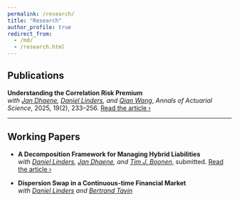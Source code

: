 ```yaml
---
permalink: /research/
title: "Research"
author_profile: true
redirect_from: 
  - /md/
  - /research.html
---
```


## Publications

**Understanding the Correlation Risk Premium**  
*with [Jan Dhaene](https://jandhaene.org), [Daniel Linders](https://daniellinders.com), and [Qian Wang](https://eco.btbu.edu.cn/szdw/azcpx/fjs/0c049e11a32e4b27b7914f30c3e09cae.htm)*, *Annals of Actuarial Science*, 2025, 19(2), 233–256. [Read the article ›](https://www.cambridge.org/core/journals/annals-of-actuarial-science/article/understanding-the-correlation-risk-premium/1B70B7518A4DF63AABEC7B9BA3269A1E)

---

## Working Papers

- **A Decomposition Framework for Managing Hybrid Liabilities**  
  *with [Daniel Linders](https://daniellinders.com), [Jan Dhaene](https://jandhaene.org), and [Tim J. Boonen](https://saasresearch.hku.hk/~tjboonen/)*, submitted. [Read the article ›](https://papers.ssrn.com/sol3/papers.cfm?abstract_id=5450731)

- **Dispersion Swap in a Continuous-time Financial Market**  
  *with [Daniel Linders](https://daniellinders.com) and [Bertrand Tavin](https://btavin.com)*


